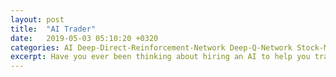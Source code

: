 ```yaml
---
layout: post
title:  "AI Trader"
date:   2019-05-03 05:10:20 +0320
categories: AI Deep-Direct-Reinforcement-Network Deep-Q-Network Stock-Market
excerpt: Have you ever been thinking about hiring an AI to help you trading? I hereby provide DDRN and DQN two methods to help you guys fighting with the stock market. It turns out that different configurations do result in differing outcome. Pick up one you like and enjoy the money. PS: I will not be responsible if you lose any. But if you earn something please rememeber me and give me a star ;) <br> <img src="/assets/img/DRL.png" height="450" width="500">
---
```


<object data="/assets/work/Tianzhu_Qin_AI_Stock-Market-Trading.html" width="1000" height="1150" type='application/pdf'/>

[jekyll-docs]: https://jekyllrb.com/docs/home
[jekyll-gh]:   https://github.com/jekyll/jekyll
[jekyll-talk]: https://talk.jekyllrb.com/